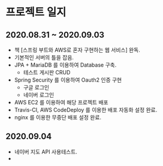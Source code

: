 # 프로젝트 일지

## 2020.08.31 ~ 2020.09.03

* 책 [스프링 부트와 AWS로 혼자 구현하는 웹 서비스] 완독.
* 기본적인 서버의 틀을 잡음.
* JPA + MariaDB 를 이용하여 Database 구축.
  * 테스트 게시판 CRUD
* Spring Security 를 이용하여 Oauth2 인증 구현
  * 구글 로그인
  * 네이버 로그인
* AWS EC2 를 이용하여 해당 프로젝트 배포
* Travis-CI, AWS CodeDeploy 를 이용한 배포 자동화 설정 완료.
* nginx 를 이용한 무중단 배포 설정 완료.



## 2020.09.04

* 네이버 지도 API 사용테스트.
* 